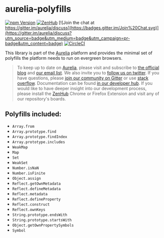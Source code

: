 # aurelia-polyfills

[![npm Version](https://img.shields.io/npm/v/aurelia-polyfills.svg)](https://www.npmjs.com/package/aurelia-polyfills)
[![ZenHub](https://raw.githubusercontent.com/ZenHubIO/support/master/zenhub-badge.png)](https://zenhub.io)
[![Join the chat at https://gitter.im/aurelia/discuss](https://badges.gitter.im/Join%20Chat.svg)](https://gitter.im/aurelia/discuss?utm_source=badge&utm_medium=badge&utm_campaign=pr-badge&utm_content=badge)
[![CircleCI](https://circleci.com/gh/aurelia/polyfills.svg?style=shield)](https://circleci.com/gh/aurelia/polyfills)

This library is part of the [Aurelia](http://www.aurelia.io/) platform and provides the minimal set of polyfills the platform needs to run on evergreen browsers.

> To keep up to date on [Aurelia](http://www.aurelia.io/), please visit and subscribe to [the official blog](http://blog.aurelia.io/) and [our email list](http://eepurl.com/ces50j). We also invite you to [follow us on twitter](https://twitter.com/aureliaeffect). If you have questions, please [join our community on Gitter](https://gitter.im/aurelia/discuss) or use [stack overflow](http://stackoverflow.com/search?q=aurelia). Documentation can be found [in our developer hub](http://aurelia.io/hub.html). If you would like to have deeper insight into our development process, please install the [ZenHub](https://zenhub.io) Chrome or Firefox Extension and visit any of our repository's boards.

## Polyfills included:
- `Array.from`
- `Array.prototype.find`
- `Array.prototype.findIndex`
- `Array.prototype.includes`
- `WeakMap`
- `Map`
- `Set`
- `WeakSet`
- `Number.isNaN`
- `Number.isFinite`
- `Object.assign`
- `Reflect.getOwnMetadata`
- `Reflect.defineMetadata`
- `Reflect.metadata`
- `Reflect.defineProperty`
- `Reflect.construct`
- `Reflect.ownKeys`
- `String.prototype.endsWith`
- `String.prototype.startsWith`
- `Object.getOwnPropertySymbols`
- `Symbol`
